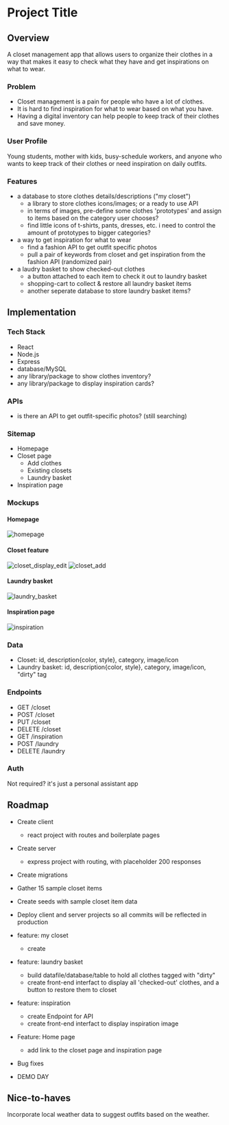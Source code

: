 # Project Title

## Overview

A closet management app that allows users to organize their clothes in a way that makes it easy to check what they have and get inspirations on what to wear.

### Problem

- Closet management is a pain for people who have a lot of clothes.
- It is hard to find inspiration for what to wear based on what you have.
- Having a digital inventory can help people to keep track of their clothes and save money.

### User Profile

Young students, mother with kids, busy-schedule workers, and anyone who wants to keep track of their clothes or need inspiration on daily outfits.

### Features
- a database to store clothes details/descriptions ("my closet")
  - a library to store clothes icons/images; or a ready to use API
  - in terms of images, pre-define some clothes 'prototypes' and assign to items based on the category user chooses?
  - find little icons of t-shirts, pants, dresses, etc. i need to control the amount of prototypes to bigger categories?
- a way to get inspiration for what to wear
  - find a fashion API to get outfit specific photos
  - pull a pair of keywords from closet and get inspiration from the fashion API (randomized pair)
- a laudry basket to show checked-out clothes
  - a button attached to each item to check it out to laundry basket
  - shopping-cart to collect & restore all laundry basket items 
  - another seperate database to store laundry basket items?

## Implementation

### Tech Stack

- React
- Node.js
- Express
- database/MySQL
- any library/package to show clothes inventory?
- any library/package to display inspiration cards?

### APIs

- is there an API to get outfit-specific photos? (still searching)

### Sitemap

- Homepage
- Closet page
  - Add clothes
  - Existing closets
  - Laundry basket
- Inspiration page

### Mockups

#### Homepage
![homepage](Home.jpg)

#### Closet feature
![closet_display_edit](/proposal/Closet_display_edit.jpg)
![closet_add](Closet_newitem.jpg)

#### Laundry basket
![laundry_basket](Laundry.jpg)

#### Inspiration page
![inspiration](Inspiration.jpg)

### Data

- Closet: id, description{color, style}, category, image/icon
- Laundry basket: id, description{color, style}, category, image/icon, "dirty" tag

### Endpoints
- GET /closet
- POST /closet
- PUT /closet
- DELETE /closet
- GET /inspiration
- POST /laundry
- DELETE /laundry

### Auth

Not required? it's just a personal assistant app

## Roadmap
- Create client
    - react project with routes and boilerplate pages

- Create server
    - express project with routing, with placeholder 200 responses

- Create migrations

- Gather 15 sample closet items

- Create seeds with sample closet item data

- Deploy client and server projects so all commits will be reflected in production

- feature: my closet
  - create

- feature: laundry basket
  - build datafile/database/table to hold all clothes tagged with "dirty"
  - create front-end interfact to display all 'checked-out' clothes, and a button to restore them to closet

- feature: inspiration
  - create Endpoint for API 
  - create front-end interfact to display inspiration image

- Feature: Home page
  - add link to the closet page and inspiration page

- Bug fixes

- DEMO DAY

## Nice-to-haves

Incorporate local weather data to suggest outfits based on the weather.
